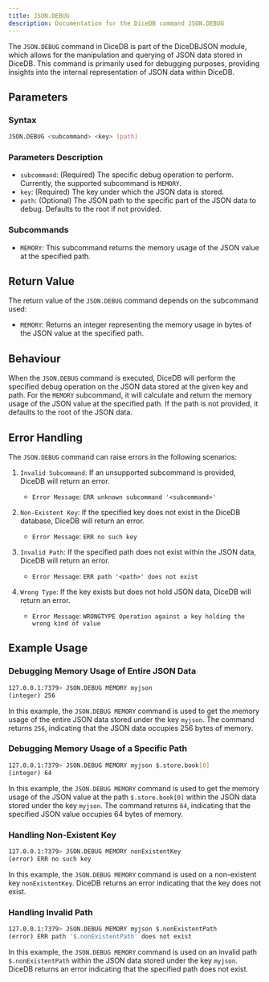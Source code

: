 ```yaml
---
title: JSON.DEBUG
description: Documentation for the DiceDB command JSON.DEBUG
---
```


The `JSON.DEBUG` command in DiceDB is part of the DiceDBJSON module, which allows for the manipulation and querying of JSON data stored in DiceDB. This command is primarily used for debugging purposes, providing insights into the internal representation of JSON data within DiceDB.

## Parameters

### Syntax

```bash
JSON.DEBUG <subcommand> <key> [path]
```

### Parameters Description

- `subcommand`: (Required) The specific debug operation to perform. Currently, the supported subcommand is `MEMORY`.
- `key`: (Required) The key under which the JSON data is stored.
- `path`: (Optional) The JSON path to the specific part of the JSON data to debug. Defaults to the root if not provided.

### Subcommands

- `MEMORY`: This subcommand returns the memory usage of the JSON value at the specified path.

## Return Value

The return value of the `JSON.DEBUG` command depends on the subcommand used:

- `MEMORY`: Returns an integer representing the memory usage in bytes of the JSON value at the specified path.

## Behaviour

When the `JSON.DEBUG` command is executed, DiceDB will perform the specified debug operation on the JSON data stored at the given key and path. For the `MEMORY` subcommand, it will calculate and return the memory usage of the JSON value at the specified path. If the path is not provided, it defaults to the root of the JSON data.

## Error Handling

The `JSON.DEBUG` command can raise errors in the following scenarios:

1. `Invalid Subcommand`: If an unsupported subcommand is provided, DiceDB will return an error.

   - `Error Message`: `ERR unknown subcommand '<subcommand>'`

2. `Non-Existent Key`: If the specified key does not exist in the DiceDB database, DiceDB will return an error.

   - `Error Message`: `ERR no such key`

3. `Invalid Path`: If the specified path does not exist within the JSON data, DiceDB will return an error.

   - `Error Message`: `ERR path '<path>' does not exist`

4. `Wrong Type`: If the key exists but does not hold JSON data, DiceDB will return an error.

   - `Error Message`: `WRONGTYPE Operation against a key holding the wrong kind of value`

## Example Usage

### Debugging Memory Usage of Entire JSON Data

```bash
127.0.0.1:7379> JSON.DEBUG MEMORY myjson
(integer) 256
```

In this example, the `JSON.DEBUG MEMORY` command is used to get the memory usage of the entire JSON data stored under the key `myjson`. The command returns `256`, indicating that the JSON data occupies 256 bytes of memory.

### Debugging Memory Usage of a Specific Path

```bash
127.0.0.1:7379> JSON.DEBUG MEMORY myjson $.store.book[0]
(integer) 64
```

In this example, the `JSON.DEBUG MEMORY` command is used to get the memory usage of the JSON value at the path `$.store.book[0]` within the JSON data stored under the key `myjson`. The command returns `64`, indicating that the specified JSON value occupies 64 bytes of memory.

### Handling Non-Existent Key

```bash
127.0.0.1:7379> JSON.DEBUG MEMORY nonExistentKey
(error) ERR no such key
```

In this example, the `JSON.DEBUG MEMORY` command is used on a non-existent key `nonExistentKey`. DiceDB returns an error indicating that the key does not exist.

### Handling Invalid Path

```bash
127.0.0.1:7379> JSON.DEBUG MEMORY myjson $.nonExistentPath
(error) ERR path '$.nonExistentPath' does not exist
```

In this example, the `JSON.DEBUG MEMORY` command is used on an invalid path `$.nonExistentPath` within the JSON data stored under the key `myjson`. DiceDB returns an error indicating that the specified path does not exist.
